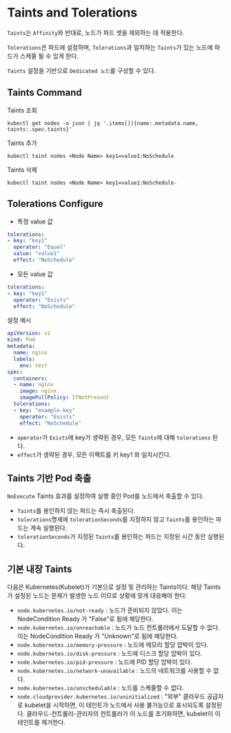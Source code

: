 # Taints and Tolerations

`Taints`는 `Affinity`와 반대로, 노드가 파드 셋을 제외하는 데 적용한다.

`Tolerations`은 파드에 설정하며, `Tolerations`과 일치하는 `Taints`가 있는 노드에 파드가 스케줄 될 수 있게 한다.

`Taints` 설정을 기반으로 `Dedicated 노드`를 구성할 수 있다.

## Taints Command

Taints 조회

```Shell
kubectl get nodes -o json | jq '.items[]|{name:.metadata.name, taints:.spec.taints}'
```

Taints 추가

```Shell
kubectl taint nodes <Node Name> key1=value1:NoSchedule
```

Taints 삭제

```Shell
kubectl taint nodes <Node Name> key1=value1:NoSchedule-
```

## Tolerations Configure

- 특정 value 값

```yaml
tolerations:
- key: "key1"
  operator: "Equal"
  value: "value1"
  effect: "NoSchedule"
```

- 모든 value 값

```yaml
tolerations:
- key: "key1"
  operator: "Exists"
  effect: "NoSchedule"
```

설정 예시

```yaml
apiVersion: v1
kind: Pod
metadata:
  name: nginx
  labels:
    env: test
spec:
  containers:
  - name: nginx
    image: nginx
    imagePullPolicy: IfNotPresent
  tolerations:
  - key: "example-key"
    operator: "Exists"
    effect: "NoSchedule"
```

- `operator`가 `Exists`에 key가 생략된 경우, 모든 `Taints`에 대해 `tolerations` 된다.
- `effect`가 생략된 경우, 모든 이펙트를 키 key1 와 일치시킨다.

## Taints 기반 Pod 축출

`NoExecute` Taints 효과를 설정하여 실행 중인 Pod를 노드에서 축출할 수 있다.

- `Taints`를 용인하지 않는 파드는 즉시 축출된다.
- `tolerations`명세에 `tolerationSeconds`를 지정하지 않고 `Taints`를 용인하는 파드는 계속 실행된다.
- `tolerationSeconds`가 지정된 `Taints`를 용인하는 파드는 지정된 시간 동안 실행된다.

## 기본 내장 Taints

다음은 Kubernetes(Kubelet)가 기본으로 설정 및 관리하는 Taints이다. 해당 Taints가 설정된 노드는 문제가 발생한 노드 이므로 상황에 맞게 대응해야 한다.

- `node.kubernetes.io/not-ready` : 노드가 준비되지 않았다. 이는 NodeCondition Ready 가 "False"로 됨에 해당한다.
- `node.kubernetes.io/unreachable` : 노드가 노드 컨트롤러에서 도달할 수 없다. 이는 NodeCondition Ready 가 "Unknown"로 됨에 해당한다.
- `node.kubernetes.io/memory-pressure` : 노드에 메모리 할당 압박이 있다.
- `node.kubernetes.io/disk-pressure` : 노드에 디스크 할당 압박이 있다.
- `node.kubernetes.io/pid-pressure` : 노드에 PID 할당 압박이 있다.
- `node.kubernetes.io/network-unavailable` : 노드의 네트워크를 사용할 수 없다.
- `node.kubernetes.io/unschedulable` : 노드를 스케줄할 수 없다.
- `node.cloudprovider.kubernetes.io/uninitialized` : "외부" 클라우드 공급자로 kubelet을 시작하면, 이 테인트가 노드에서 사용 불가능으로 표시되도록 설정된다. 클라우드-컨트롤러-관리자의 컨트롤러가 이 노드를 초기화하면, kubelet이 이 테인트를 제거한다.

